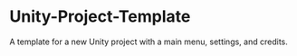 # Unity-Project-Template
 A template for a new Unity project with a main menu, settings, and credits.

